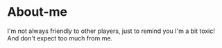 # About-me
I'm not always friendly to other players, just to remind you I'm a bit toxic! And don't expect too much from me.
